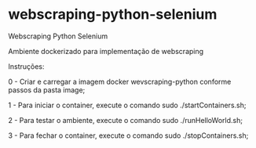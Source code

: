 # webscraping-python-selenium
Webscraping Python Selenium

Ambiente dockerizado para implementação de webscraping

Instruções:

0 - Criar e carregar a imagem docker wevscraping-python conforme passos da pasta image;

1 - Para iniciar o container, execute o comando sudo ./startContainers.sh;

2 - Para testar o ambiente, execute o comando sudo ./runHelloWorld.sh;

3 - Para fechar o container, execute o comando sudo ./stopContainers.sh;

